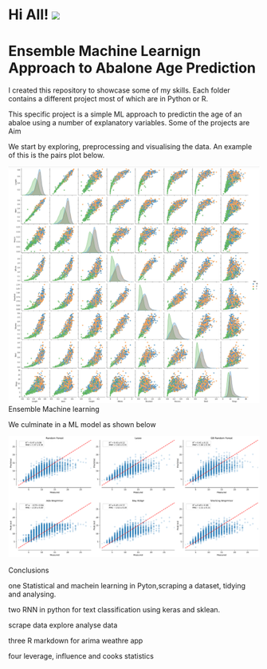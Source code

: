 # Hi All! <img src="https://raw.githubusercontent.com/MartinHeinz/MartinHeinz/master/wave.gif" width="30px">

# Ensemble Machine Learnign Approach to Abalone Age Prediction

I created this repository to showcase some of my skills. Each folder contains a different project most of which are in Python or R.

This specific project is a simple ML approach to predictin the age of an abaloe using a number of explanatory variables.
Some of the projects are
Aim

We start by exploring, preprocessing and visualising the data. An example of this is the pairs plot below.


![alt text](https://github.com/ThomasMatthewEvans/Ensemble-Machine-Learning-for-Ablone-Prediction-/blob/main/pairsplot.jpg)
Ensemble Machine learning


We culminate in a ML model as shown below

![alt text](https://github.com/ThomasMatthewEvans/Ensemble-Machine-Learning-for-Ablone-Prediction-/blob/main/ensemble_mods.png)

Conclusions


one
Statistical and machein learning in Pyton,scraping a dataset, tidying and analysing.

two
RNN in python for text classification using keras and sklean.

scrape data
explore
analyse data

three
R markdown for arima weathre app

four
leverage, influence and cooks statistics



